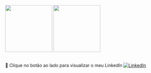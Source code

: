 <div align="left">
<img height="150em" src="https://github-readme-stats.vercel.app/api/top-langs/?username=mariibgomes&exclude_repo=KNN-Image-Classification&show_icons=true&hide_border=true&layout=compact&langs_count=8&theme=tokyonight"/>	
<img height="150em" src="https://github-readme-stats.vercel.app/api?username=mariibgomes&show_icons=true&hide_border=true&count_private=true&include_all_commits=true&theme=tokyonight" />
</div><br>	

🔗 Clique no botão ao lado para visualizar o meu LinkedIn <a href="https://www.linkedin.com/in/carlos-amaral-56a6881b3/"><img src="https://img.shields.io/badge/LinkedIn-%230077B5.svg?&style=flat-square&logo=linkedin&logoColor=white" alt="LinkedIn"> </a>

